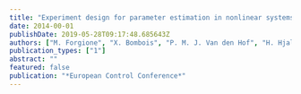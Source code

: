 ```yaml
---
title: "Experiment design for parameter estimation in nonlinear systems based on multilevel excitation"
date: 2014-00-01
publishDate: 2019-05-28T09:17:48.685643Z
authors: ["M. Forgione", "X. Bombois", "P. M. J. Van den Hof", "H. Hjalmarsson"]
publication_types: ["1"]
abstract: ""
featured: false
publication: "*European Control Conference*"
---
```


